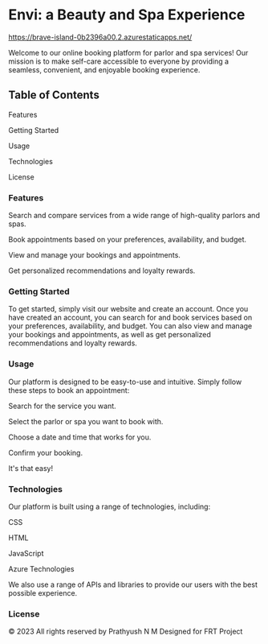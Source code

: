 # Envi: a Beauty and Spa Experience

https://brave-island-0b2396a00.2.azurestaticapps.net/

Welcome to our online booking platform for parlor and spa services! Our mission is to make self-care accessible to everyone by providing a seamless, convenient, and enjoyable booking experience.

## Table of Contents

Features

Getting Started

Usage

Technologies

License

### Features

Search and compare services from a wide range of high-quality parlors and spas.

Book appointments based on your preferences, availability, and budget.

View and manage your bookings and appointments.

Get personalized recommendations and loyalty rewards.

### Getting Started
To get started, simply visit our website and create an account. Once you have created an account, you can search for and book services based on your preferences, availability, and budget. You can also view and manage your bookings and appointments, as well as get personalized recommendations and loyalty rewards.

### Usage

Our platform is designed to be easy-to-use and intuitive. Simply follow these steps to book an appointment:

Search for the service you want.

Select the parlor or spa you want to book with.

Choose a date and time that works for you.

Confirm your booking.

It's that easy!

### Technologies
Our platform is built using a range of technologies, including:

CSS

HTML

JavaScript

Azure Technologies

We also use a range of APIs and libraries to provide our users with the best possible experience.

### License

© 2023 All rights reserved by Prathyush N M Designed for FRT Project


